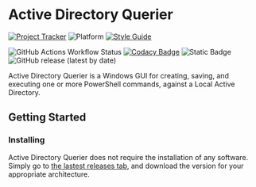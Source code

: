 # Active Directory Querier

[![Project Tracker](https://img.shields.io/badge/repo%20status-Project%20Tracker-lightgrey)](https://wiki.hthompson.dev/en/project-tracker)
![Platform](https://img.shields.io/badge/platform-Windows-lightgrey)
[![Style Guide](https://img.shields.io/badge/code%20style-Style%20Guide-blueviolet)](https://gist.github.com/StrangeRanger/f7f87dd884760f3127adda98d3d4ab14)

![GitHub Actions Workflow Status](https://img.shields.io/github/actions/workflow/status/StrangeRanger/FAFB-PowerShell-Tool/build-test-ci.yml)
[![Codacy Badge](https://app.codacy.com/project/badge/Grade/ce2ddca07a934a5f85e8061e295f3324)](https://app.codacy.com/gh/StrangeRanger/FAFB-PowerShell-Tool/dashboard?utm_source=gh&utm_medium=referral&utm_content=&utm_campaign=Badge_grade)
![Static Badge](https://img.shields.io/badge/state-Beta-orange)
![GitHub release (latest by date)](https://img.shields.io/github/v/release/StrangeRanger/FAFB-PowerShell-Tool)

Active Directory Querier is a Windows GUI for creating, saving, and executing one or more PowerShell commands, against a Local Active Directory.

## Getting Started

### Installing

Active Directory Querier does not require the installation of any software. Simply go to [the lastest releases tab](https://github.com/StrangeRanger/FAFB-PowerShell-Tool/releases), and download the version for your appropriate architecture.
